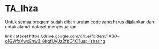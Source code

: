 # TA_Ihza

Untuk semua program sudah diberi urutan code yang harus dijalankan dan untuk alamat dataset menyesuaikan

link dataset https://drive.google.com/drive/folders/1A3O-o1GWfxXwc9nw3_GkqfUyUz2fbC4C?usp=sharing
